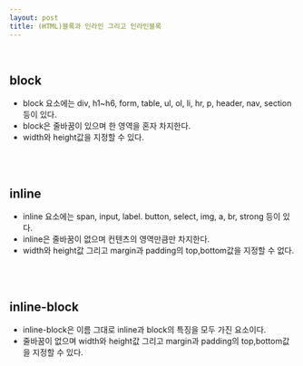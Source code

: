 ```yaml
---
layout: post
title: (HTML)블록과 인라인 그리고 인라인블록
---
```

<br>

## block 

* block 요소에는 div, h1~h6, form, table, ul, ol, li, hr, p, header, nav, section 등이 있다.
* block은 줄바꿈이 있으며 한 영역을 혼자 차지한다. 
* width와 height값을 지정할 수 있다.
<br>
<br>

## inline

* inline 요소에는 span, input, label. button, select, img, a, br, strong 등이 있다.
* inline은 줄바꿈이 없으며 컨텐츠의 영역만큼만 차지한다. 
* width와 height값 그리고 margin과 padding의 top,bottom값을 지정할 수 없다. 

<br>
<br>

## inline-block

* inline-block은 이름 그대로 inline과 block의 특징을 모두 가진 요소이다. 
* 줄바꿈이 없으며 width와 height값 그리고 margin과 padding의 top,bottom값을 지정할 수 있다.
